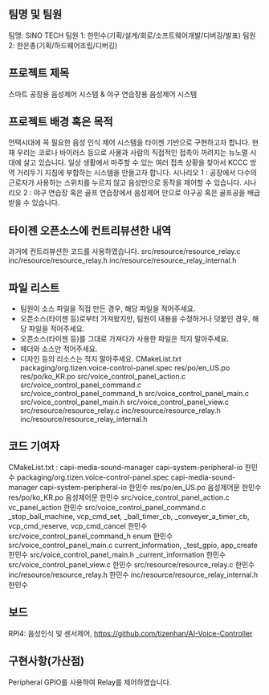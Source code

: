 ## 팀명 및 팀원
팀명: SINO TECH
팀원 1: 한민수(기획/설계/회로/소프트웨어개발/디버깅/발표)
팀원 2: 한은총(기획/하드웨어조립/디버깅)

## 프로젝트 제목
스마트 공장용 음성제어 시스템 & 야구 연습장용 음성제어 시스템

## 프로젝트 배경 혹은 목적
언택시대에 꼭 필요한 음성 인식 제어 시스템을 타이젠 기반으로 구현하고자 합니다.
현재 우리는 코로나 바이러스 등으로 사물과 사람의 직접적인 접촉이 꺼려지는 뉴노멀 시대에 살고 있습니다.
일상 생활에서 마주할 수 있는 여러 접촉 상황을 찾아서 KCCC 방역 거리두기 지침에 부합하는 시스템을 만들고자 합니다.
시나리오 1 : 공장에서 다수의 근로자가 사용하는 스위치를 누르지 않고 음성만으로 동작을 제어할 수 있습니다.
시나리오 2 : 야구 연습장 혹은 골프 연습장에서 음성제어 만으로 야구공 혹은 골프공을 배급 받을 수 있습니다.

## 타이젠 오픈소스에 컨트리뷰션한 내역
과거에 컨트리뷰션한 코드를 사용하였습니다.
src/resource/resource_relay.c
inc/resource/resource_relay.h
inc/resource/resource_relay_internal.h

## 파일 리스트
* 팀원이 소스 파일을 직접 만든 경우, 해당 파일을 적어주세요.
* 오픈소스(타이젠 등)로부터 가져왔지만, 팀원이 내용을 수정하거나 덧붙인 경우, 해당 파일을 적어주세요.
* 오픈소스(타이젠 등)를 그대로 가져다가 사용한 파일은 적지 말아주세요.
* 헤더와 소스만 적어주세요.
* 디자인 등의 리소스는 적지 말아주세요.
CMakeList.txt
packaging/org.tizen.voice-control-panel.spec
res/po/en_US.po
res/po/ko_KR.po
src/voice_control_panel_action.c
src/voice_control_panel_command.c
src/voice_control_panel_command_h
src/voice_control_panel_main.c
src/voice_control_panel_main.h
src/voice_control_panel_view.c
src/resource/resource_relay.c
inc/resource/resource_relay.h
inc/resource/resource_relay_internal.h

## 코드 기여자
CMakeList.txt : capi-media-sound-manager capi-system-peripheral-io 한민수
packaging/org.tizen.voice-control-panel.spec capi-media-sound-manager capi-system-peripheral-io 한민수
res/po/en_US.po 음성제어문 한민수
res/po/ko_KR.po 음성제어문 한민수
src/voice_control_panel_action.c vc_panel_action 한민수
src/voice_control_panel_command.c _stop_ball_machine, vcp_cmd_set, _ball_timer_cb, _conveyer_a_timer_cb, vcp_cmd_reserve, vcp_cmd_cancel 한민수
src/voice_control_panel_command_h enum 한민수
src/voice_control_panel_main.c current_information, _test_gpio, app_create 한민수
src/voice_control_panel_main.h _current_information 한민수
src/voice_control_panel_view.c 한민수
src/resource/resource_relay.c 한민수
inc/resource/resource_relay.h 한민수
inc/resource/resource_relay_internal.h 한민수

## 보드
RPI4: 음성인식 및 센서제어, https://github.com/tizenhan/AI-Voice-Controller

## 구현사항(가산점)
Peripheral GPIO를 사용하여 Relay를 제어하였습니다.
